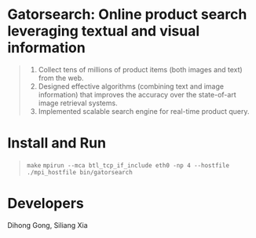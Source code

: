 # Gatorsearch: Online product search leveraging textual and visual information
> 1. Collect tens of millions of product items (both images and text) from the web.
> 2. Designed effective algorithms (combining text and image information) that improves the accuracy over the state-of-art image retrieval systems.
> 3. Implemented scalable search engine for real-time product query.

# Install and Run
> `make`
> `mpirun --mca btl_tcp_if_include eth0 -np 4 --hostfile ./mpi_hostfile bin/gatorsearch`

# Developers
Dihong Gong, Siliang Xia
